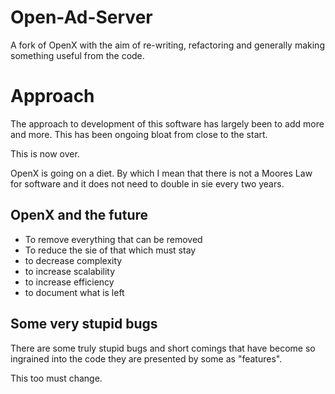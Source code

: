 Open-Ad-Server
==============

A fork of OpenX with the aim of re-writing, refactoring and generally making something useful from the code.

Approach
========

The approach to development of this software has largely been to add more and more. This has been ongoing bloat from close to the start.

This is now over.

OpenX is going on a diet. By which I mean that there is not a Moores Law for software and it does not need to double in sie every two years.

OpenX and the future
--------------------

* To remove everything that can be removed
* To reduce the sie of that which must stay
* to decrease complexity
* to increase scalability
* to increase efficiency
* to document what is left

Some very stupid bugs
---------------------

There are some truly stupid bugs and short comings that have become so ingrained into the code they are presented by some as "features". 

This too must change.
